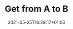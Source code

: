 ---
title: "Get from A to B"
date: 2021-05-25T16:29:17+01:00
draft: false
summary: "For Daimler, 2008"
description: ""
for: "Daimler/Mercedes Benz"
external: "https://www.reach-now.com"
type: "also-project"
---